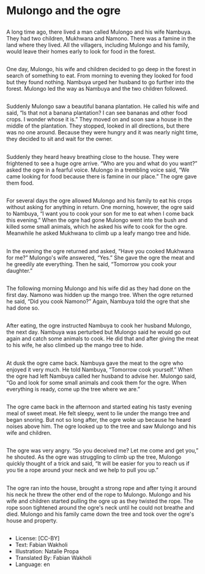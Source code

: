 # Mulongo and the ogre

##
A long time ago, there lived a man
called Mulongo and his wife
Nambuya. They had two children,
Mukhwana and Namono. There was
a famine in the land where they
lived. All the villagers, including
Mulongo and his family, would leave
their homes early to look for food in
the forest.

##
One day, Mulongo, his wife and
children decided to go deep in the
forest in search of something to eat.
From morning to evening they
looked for food but they found
nothing. Nambuya urged her
husband to go further into the
forest. Mulongo led the way as
Nambuya and the two children
followed.

##
Suddenly Mulongo saw a beautiful
banana plantation. He called his
wife and said, “Is that not a banana
plantation? I can see bananas and
other food crops. I wonder whose it
is.” They moved on and soon saw a
house in the middle of the
plantation. They stopped, looked in
all directions, but there was no one
around. Because they were hungry
and it was nearly night time, they
decided to sit and wait for the
owner.

##
Suddenly they heard heavy
breathing close to the house. They
were frightened to see a huge ogre
arrive. “Who are you and what do
you want?” asked the ogre in a
fearful voice. Mulongo in a
trembling voice said, “We came
looking for food because there is
famine in our place.” The ogre gave
them food.

##
For several days the ogre allowed
Mulongo and his family to eat his
crops without asking for anything in
return. One morning, however, the
ogre said to Nambuya, “I want you
to cook your son for me to eat when
I come back this evening.” When
the ogre had gone Mulongo went
into the bush and killed some small
animals, which he asked his wife to
cook for the ogre. Meanwhile he
asked Mukhwana to climb up a leafy
mango tree and hide.

##
In the evening the ogre returned
and asked, “Have you cooked
Mukhwana for me?” Mulongo's wife
answered, “Yes.” She gave the ogre
the meat and he greedily ate
everything. Then he said,
“Tomorrow you cook your
daughter.”

##
The following morning Mulongo and
his wife did as they had done on the
first day. Namono was hidden up
the mango tree. When the ogre
returned he said, “Did you cook
Namono?” Again, Nambuya told the
ogre that she had done so.

##
After eating, the ogre instructed
Nambuya to cook her husband
Mulongo, the next day. Nambuya
was perturbed but Mulongo said he
would go out again and catch some
animals to cook. He did that and
after giving the meat to his wife, he
also climbed up the mango tree to
hide.

##
At dusk the ogre came back.
Nambuya gave the meat to the
ogre who enjoyed it very much. He
told Nambuya, “Tomorrow cook
yourself.” When the ogre had left
Nambuya called her husband to
advise her. Mulongo said, “Go and
look for some small animals and
cook them for the ogre. When
everything is ready, come up the
tree where we are.”

##
The ogre came back in the
afternoon and started eating his
tasty evening meal of sweet meat.
He felt sleepy, went to lie under the
mango tree and began snoring. But
not so long after, the ogre woke up
because he heard noises above
him. The ogre looked up to the tree
and saw Mulongo and his wife and
children.

##
The ogre was very angry. “So you
deceived me? Let me come and get
you,” he shouted.
As the ogre was struggling to climb
up the tree, Mulongo quickly
thought of a trick and said, “It will
be easier for you to reach us if you
tie a rope around your neck and we
help to pull you up.”

##
The ogre ran into the house,
brought a strong rope and after
tying it around his neck he threw
the other end of the rope to
Mulongo. Mulongo and his wife and
children started pulling the ogre up
as they twisted the rope. The rope
soon tightened around the ogre's
neck until he could not breathe and
died. Mulongo and his family came
down the tree and took over the
ogre's house and property.

##
* License: [CC-BY]
* Text: Fabian Wakholi
* Illustration: Natalie Propa
* Translated By: Fabian Wakholi
* Language: en
